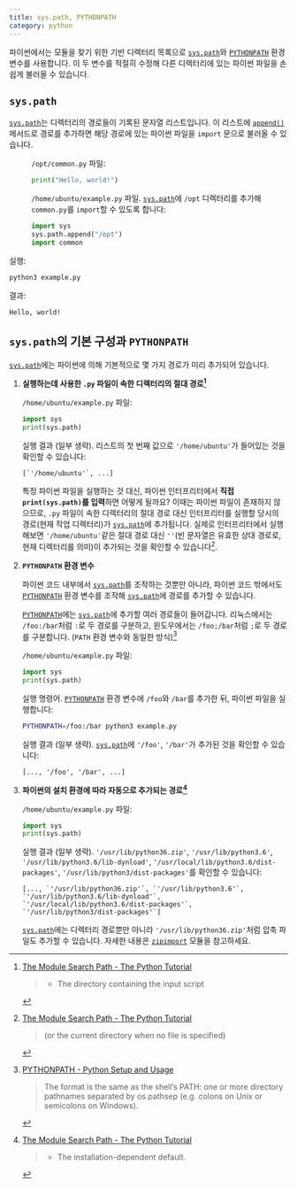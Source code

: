 ```yaml
---
title: sys.path, PYTHONPATH
category: python
---
```


파이썬에서는 모듈을 찾기 위한 기반 디렉터리 목록으로 [`sys.path`]와 [`PYTHONPATH`] 환경 변수를 사용합니다. 이 두 변수를 적절히 수정해 다른 디렉터리에 있는 파이썬 파일을 손쉽게 불러올 수 있습니다.

[`sys.path`]: https://docs.python.org/3/library/sys.html#sys.path

[`PYTHONPATH`]: https://docs.python.org/3/using/cmdline.html#envvar-PYTHONPATH

## `sys.path`

[`sys.path`]는 디렉터리의 경로들이 기록된 문자열 리스트입니다. 이 리스트에 [`append()`] 메서드로 경로를 추가하면 해당 경로에 있는 파이썬 파일을 `import` 문으로 불러올 수 있습니다.

[`append()`]: https://docs.python.org/3/tutorial/datastructures.html#more-on-lists

<div markdown="1" class="example">

<figure markdown="1">

<figcaption markdown="1">

`/opt/common.py` 파일:

</figcaption>
    
```py
print("Hello, world!")
```

</figure>

<figure markdown="1">

<figcaption markdown="1">

`/home/ubuntu/example.py` 파일. [`sys.path`]에 `/opt` 디렉터리를 추가해 `common.py`를 `import`할 수 있도록 합니다:

</figcaption>

```py
import sys
sys.path.append("/opt")
import common
```

</figure>

실행:

```sh
python3 example.py
```

결과:

```
Hello, world!
```

</div>

## `sys.path`의 기본 구성과 `PYTHONPATH`

[`sys.path`]에는 파이썬에 의해 기본적으로 몇 가지 경로가 미리 추가되어 있습니다.

1. **실행하는데 사용한 `.py` 파일이 속한 디렉터리의 절대 경로[^the-module-search-path-1]**

   <div markdown="1" class="example">

   `/home/ubuntu/example.py` 파일:
    
    ```py
   import sys
   print(sys.path)
    ```
    
    실행 결과 (일부 생략). 리스트의 첫 번째 값으로 `'/home/ubuntu'`가 들어있는 것을 확인할 수 있습니다:
    
    ```
   [`'/home/ubuntu'`, ...]
    ```
    
    </div>

    <div markdown="1" class="note">
    
    특정 파이썬 파일을 실행하는 것 대신, 파이썬 인터프리터에서 **직접 `print(sys.path)`를 입력**하면 어떻게 될까요? 이때는 파이썬 파일이 존재하지 않으므로, `.py` 파일이 속한 디렉터리의 절대 경로 대신 인터프리터를 실행할 당시의 경로(현재 작업 디렉터리)가 [`sys.path`]에 추가됩니다. 실제로 인터프리터에서 실행해보면 `'/home/ubuntu'`같은 절대 경로 대신 `''`(빈 문자열은 유효한 상대 경로로, 현재 디렉터리를 의미)이 추가되는 것을 확인할 수 있습니다[^the-module-search-path-1-current-directory].
    
    </div>
  
2. **`PYTHONPATH` 환경 변수**

    파이썬 코드 내부에서 [`sys.path`]를 조작하는 것뿐만 아니라, 파이썬 코드 밖에서도 [`PYTHONPATH`] 환경 변수를 조작해 [`sys.path`]에 경로를 추가할 수 있습니다.

    [`PYTHONPATH`]에는 [`sys.path`]에 추가할 여러 경로들이 들어갑니다. 리눅스에서는 `/foo:/bar`처럼 `:`로 두 경로를 구분하고, 윈도우에서는 `/foo;/bar`처럼 `;`로 두 경로를 구분합니다. (`PATH` 환경 변수와 동일한 방식)[^pythonpath-format]
    
    <div markdown="1" class="example">

    `/home/ubuntu/example.py` 파일:
    
    ```py
   import sys
   print(sys.path)
    ```

    실행 명령어. [`PYTHONPATH`] 환경 변수에 `/foo`와 `/bar`를 추가한 뒤, 파이썬 파일을 실행합니다:

    ```sh
   PYTHONPATH=/foo:/bar python3 example.py
    ```

    실행 결과 (일부 생략). [`sys.path`]에 `'/foo'`, `'/bar'`가 추가된 것을 확인할 수 있습니다:

    ```
   [..., '/foo', '/bar', ...]
    ```
    
    </div>

3. **파이썬의 설치 환경에 따라 자동으로 추가되는 경로[^the-module-search-path-2]**

    <div markdown="1" class="example">

    `/home/ubuntu/example.py` 파일:
    
    ```py
   import sys
   print(sys.path)
    ```

    실행 결과 (일부 생략). `'/usr/lib/python36.zip'`, `'/usr/lib/python3.6'`, `'/usr/lib/python3.6/lib-dynload'`, `'/usr/local/lib/python3.6/dist-packages'`, `'/usr/lib/python3/dist-packages'`를 확인할 수 있습니다:

    ```
   [..., `'/usr/lib/python36.zip'`, `'/usr/lib/python3.6'`, `'/usr/lib/python3.6/lib-dynload'`,
   `'/usr/local/lib/python3.6/dist-packages'`, `'/usr/lib/python3/dist-packages'`]
    ```
    
    </div>

    <div markdown="1" class="note">
    
    [`sys.path`]에는 디렉터리 경로뿐만 아니라 `'/usr/lib/python36.zip'`처럼 압축 파일도 추가할 수 있습니다. 자세한 내용은 [`zipimport`](https://docs.python.org/3/library/zipimport.html) 모듈을 참고하세요.
    
    </div>
    
[^the-module-search-path-1]: [The Module Search Path - The Python Tutorial](https://docs.python.org/3/tutorial/modules.html#the-module-search-path)

    > - The directory containing the input script
    

[^the-module-search-path-1-current-directory]: [The Module Search Path - The Python Tutorial](https://docs.python.org/3/tutorial/modules.html#the-module-search-path)

    > (or the current directory when no file is specified)

[^pythonpath-format]: [PYTHONPATH - Python Setup and Usage](https://docs.python.org/3/using/cmdline.html#envvar-PYTHONPATH)

    > The format is the same as the shell’s PATH: one or more directory pathnames separated by os.pathsep (e.g. colons on Unix or semicolons on Windows).

[^the-module-search-path-2]: [The Module Search Path - The Python Tutorial](https://docs.python.org/3/tutorial/modules.html#the-module-search-path)

    > - The installation-dependent default.
